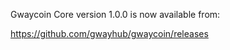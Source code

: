 Gwaycoin Core version 1.0.0 is now available from:

  <https://github.com/gwayhub/gwaycoin/releases>
